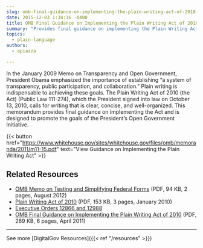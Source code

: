 ```yaml
---
slug: omb-final-guidance-on-implementing-the-plain-writing-act-of-2010-m-11-15
date: 2015-12-03 1:34:16 -0400
title: OMB Final Guidance on Implementing the Plain Writing Act of 2010 (M-11-15)
summary: "Provides final guidance on implementing the Plain Writing Act of 2010 and is designed to promote the goals of the president’s Open Government Initiative."
topics:
  - plain-language
authors:
  - apiazza

---
```


In the January 2009 Memo on Transparency and Open Government, President Obama emphasized the importance of establishing “a system of transparency, public participation, and collaboration.” Plain writing is indispensable to achieving these goals. The Plain Writing Act of 2010 (the Act) (Public Law 111-274), which the President signed into law on October 13, 2010, calls for writing that is clear, concise, and well-organized. This memorandum provides final guidance on implementing the Act and is designed to promote the goals of the President’s Open Government Initiative.

{{< button href="https://www.whitehouse.gov/sites/whitehouse.gov/files/omb/memoranda/2011/m11-15.pdf" text="View Guidance on Implementing the Plain Writing Act" >}}

## Related Resources

- [OMB Memo on Testing and Simplifying Federal Forms](https://www.whitehouse.gov/wp-content/uploads/legacy_drupal_files/omb/inforeg/inforeg/memos/testing-and-simplifying-federal-forms.pdf) (PDF, 94 KB, 2 pages, August 2012)
- [Plain Writing Act of 2010](https://www.gpo.gov/fdsys/pkg/PLAW-111publ274/pdf/PLAW-111publ274.pdf) (PDF, 153 KB, 3 pages, January 2010)
- [Executive Orders 12866 and 12988](http://www.plainlanguage.gov/plLaw/law/index.cfm)
- [OMB Final Guidance on Implementing the Plain Writing Act of 2010](https://www.whitehouse.gov/sites/whitehouse.gov/files/omb/memoranda/2011/m11-15.pdf) (PDF, 269 KB, 6 pages, April 2011)

---

See more [DigitalGov Resources]({{< ref "/resources" >}})
